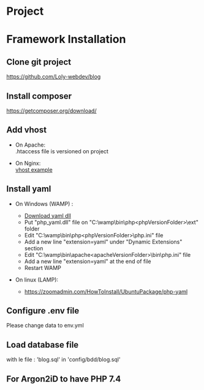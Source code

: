 # Project

# Framework Installation
## Clone git project
https://github.com/Loly-webdev/blog

## Install composer
https://getcomposer.org/download/

## Add vhost

- On Apache:  
.htaccess file is versioned on project

- On Nginx:  
[vhost example](https://github.com/Loly-webdev/Ressources/blob/master/vhost_nginx.md)

## Install yaml

- On Windows (WAMP) :
  - [Download yaml dll](https://pecl.php.net/package/yaml)
  - Put "php_yaml.dll" file on "C:\wamp\bin\php\<phpVersionFolder>\ext" folder
  - Edit  "C:\wamp\bin\php\<phpVersionFolder>\php.ini" file 
  - Add a new line "extension=yaml" under "Dynamic Extensions" section
  - Edit  "C:\wamp\bin\apache\<apacheVersionFolder>\bin\php.ini" file 
  - Add a new line "extension=yaml" at the end of file
  - Restart WAMP

- On linux (LAMP):
    - https://zoomadmin.com/HowToInstall/UbuntuPackage/php-yaml

## Configure .env file
Please change data to env.yml
 
## Load database file
with le file : 'blog.sql' in 'config/bdd/blog.sql'

## For Argon2iD to have PHP 7.4
